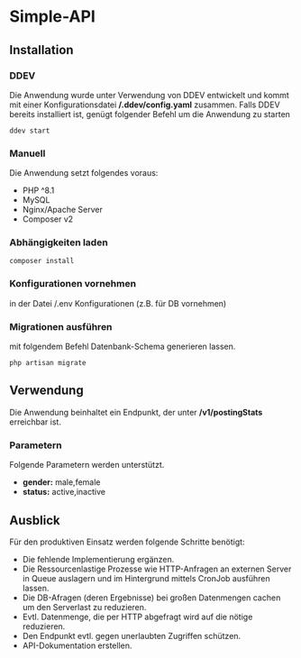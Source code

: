 # Simple-API

## Installation

### DDEV
Die Anwendung wurde unter Verwendung von DDEV entwickelt und kommt mit einer Konfigurationsdatei **/.ddev/config.yaml** zusammen.
Falls DDEV bereits installiert ist, genügt folgender Befehl um die Anwendung zu starten

```console
ddev start
```

### Manuell
Die Anwendung setzt folgendes voraus:

- PHP ^8.1
- MySQL
- Nginx/Apache Server
- Composer v2

### Abhängigkeiten laden

```console
composer install
```

### Konfigurationen vornehmen

in der Datei /.env Konfigurationen (z.B. für DB vornehmen)

### Migrationen ausführen

mit folgendem Befehl Datenbank-Schema generieren lassen.

```console
php artisan migrate
```

## Verwendung

Die Anwendung beinhaltet ein Endpunkt, der unter **/v1/postingStats** erreichbar ist.

### Parametern
Folgende Parametern werden unterstützt.

- **gender:** male,female
- **status:** active,inactive

## Ausblick

Für den produktiven Einsatz werden folgende Schritte benötigt:

- Die fehlende Implementierung ergänzen.
- Die Ressourcenlastige Prozesse wie HTTP-Anfragen an externen Server in Queue auslagern und im Hintergrund mittels CronJob ausführen lassen.
- Die DB-Afragen (deren Ergebnisse) bei großen Datenmengen cachen um den Serverlast zu reduzieren.
- Evtl. Datenmenge, die per HTTP abgefragt wird auf die nötige reduzieren.
- Den Endpunkt evtl. gegen unerlaubten Zugriffen schützen.
- API-Dokumentation erstellen.
